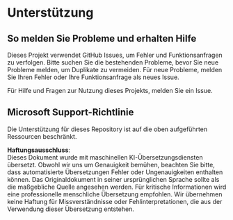 # Unterstützung
## So melden Sie Probleme und erhalten Hilfe  

Dieses Projekt verwendet GitHub Issues, um Fehler und Funktionsanfragen zu verfolgen. Bitte suchen Sie die bestehenden 
Probleme, bevor Sie neue Probleme melden, um Duplikate zu vermeiden. Für neue Probleme, melden Sie Ihren Fehler oder 
Ihre Funktionsanfrage als neues Issue.

Für Hilfe und Fragen zur Nutzung dieses Projekts, melden Sie ein Issue.

## Microsoft Support-Richtlinie  

Die Unterstützung für dieses Repository ist auf die oben aufgeführten Ressourcen beschränkt.

**Haftungsausschluss**:  
Dieses Dokument wurde mit maschinellen KI-Übersetzungsdiensten übersetzt. Obwohl wir uns um Genauigkeit bemühen, beachten Sie bitte, dass automatisierte Übersetzungen Fehler oder Ungenauigkeiten enthalten können. Das Originaldokument in seiner ursprünglichen Sprache sollte als die maßgebliche Quelle angesehen werden. Für kritische Informationen wird eine professionelle menschliche Übersetzung empfohlen. Wir übernehmen keine Haftung für Missverständnisse oder Fehlinterpretationen, die aus der Verwendung dieser Übersetzung entstehen.